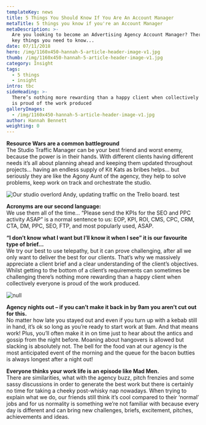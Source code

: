 ```yaml
---
templateKey: news
title: 5 Things You Should Know If You Are An Account Manager
metaTitle: 5 things you know if you're an Account Manager
metaDescription: >-
  Are you looking to become an Advertising Agency Account Manager? There are 5
  key things you need to know...
date: 07/11/2018
hero: /img/1160x450-hannah-5-article-header-image-v1.jpg
thumb: /img/1160x450-hannah-5-article-header-image-v1.jpg
category: Insight
tags:
  - 5 things
  - insight
intro: tbc
sideHeading: >-
  There’s nothing more rewarding than a happy client when collectively everyone
  is proud of the work produced
galleryImages:
  - /img/1160x450-hannah-5-article-header-image-v1.jpg
author: Hannah Bennett
weighting: 0
---
```

**Resource Wars are a common battleground**\
The Studio Traffic Manager can be your best friend and worst enemy, because the power is in their hands. With different clients having different needs it’s all about planning ahead and keeping them updated throughout projects… having an endless supply of Kit Kats as bribes helps… but seriously they are like the Agony Aunt of the agency, they help to solve problems, keep work on track and orchestrate the studio.

![Our studio overlord Andy, updating traffic on the Trello board. test](/img/1366x532-hannah-5-mid-article-image-a-v1.jpg)

**Acronyms are our second language:**\
We use them all of the time… “Please send the KPIs for the SEO and PPC activity ASAP” is a normal sentence to us: EOP, KPI, ROI, CMS, CPC, CRM, CTA, DM, PPC, SEO, FTP, and most popularly used, ASAP.

**“I don’t know what I want but I’ll know it when I see” it is our favourite type of brief…**\
We try our best to use telepathy, but it can prove challenging, after all we only want to deliver the best for our clients. That’s why we massively appreciate a client brief and a clear understanding of the client’s objectives. Whilst getting to the bottom of a client’s requirements can sometimes be challenging there’s nothing more rewarding than a happy client when collectively everyone is proud of the work produced.

![null](/img/1366x532-hannah-5-mid-article-image-b-v1.jpg)

**Agency nights out – if you can’t make it back in by 9am you aren’t cut out for this.**\
No matter how late you stayed out and even if you turn up with a kebab still in hand, it’s ok so long as you’re ready to start work at 9am. And that means work! Plus, you’ll often make it in on time just to hear about the antics and gossip from the night before. Moaning about hangovers is allowed but slacking is absolutely not. The bell for the food van at our agency is the most anticipated event of the morning and the queue for the bacon butties is always longest after a night out!

**Everyone thinks your work life is an episode like Mad Men.**\
There are similarities, what with the agency buzz, pitch frenzies and some sassy discussions in order to generate the best work but there is certainly no time for taking a cheeky post-whisky nap nowadays. When trying to explain what we do, our friends still think it’s cool compared to their ‘normal’ jobs and for us normality is something we’re not familiar with because every day is different and can bring new challenges, briefs, excitement, pitches, achievements and ideas.
